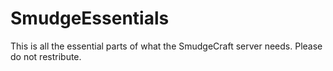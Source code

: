 SmudgeEssentials
================
This is all the essential parts of what the SmudgeCraft server needs.
Please do not restribute.

